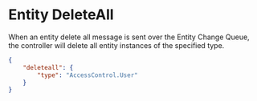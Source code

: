 # Entity DeleteAll

When an entity delete all message is sent over the Entity Change Queue, the
controller will delete all entity instances of the specified type.

````json
{
    "deleteall": {
        "type": "AccessControl.User"
    }
}
````